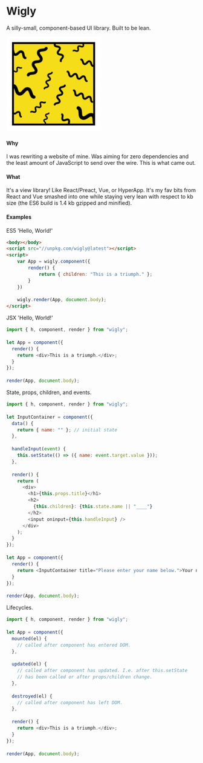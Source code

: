 # Wigly

A silly-small, component-based UI library. Built to be lean.

<img src="https://raw.githubusercontent.com/mini-eggs/Wigly/master/assets/wigly_final.png" 
     data-canonical-src="https://raw.githubusercontent.com/mini-eggs/Wigly/master/assets/wigly_final.png" width="250" />

#### Why

I was rewriting a website of mine. Was aiming for zero dependencies and the least amount of JavaScript to send over the wire. This is what came out.

#### What

It's a view library! Like React/Preact, Vue, or HyperApp. It's my fav bits from React and Vue smashed into one while staying very lean with respect to kb size (the ES6 build is 1.4 kb gzipped and minified).

#### Examples

ES5 'Hello, World!'

```html
<body></body>
<script src="//unpkg.com/wigly@latest"></script>
<script>
    var App = wigly.component({
        render() {
            return { children: "This is a triumph." };
        }
    })

    wigly.render(App, document.body);
</script>
```

JSX 'Hello, World!'

```javascript
import { h, component, render } from "wigly";

let App = component({
  render() {
    return <div>This is a triumph.</div>;
  }
});

render(App, document.body);
```

State, props, children, and events.

```javascript
import { h, component, render } from "wigly";

let InputContainer = component({
  data() {
    return { name: "" }; // initial state
  },

  handleInput(event) {
    this.setState(() => ({ name: event.target.value }));
  },

  render() {
    return (
      <div>
        <h1>{this.props.title}</h1>
        <h2>
          {this.children}: {this.state.name || "____"}
        </h2>
        <input oninput={this.handleInput} />
      </div>
    );
  }
});

let App = component({
  render() {
    return <InputContainer title="Please enter your name below.">Your name is</InputContainer>;
  }
});

render(App, document.body);
```

Lifecycles.

```javascript
import { h, component, render } from "wigly";

let App = component({
  mounted(el) {
    // called after component has entered DOM.
  },

  updated(el) {
    // called after component has updated. I.e. after this.setState
    // has been called or after props/children change.
  },

  destroyed(el) {
    // called after component has left DOM.
  },

  render() {
    return <div>This is a triumph.</div>;
  }
});

render(App, document.body);
```
